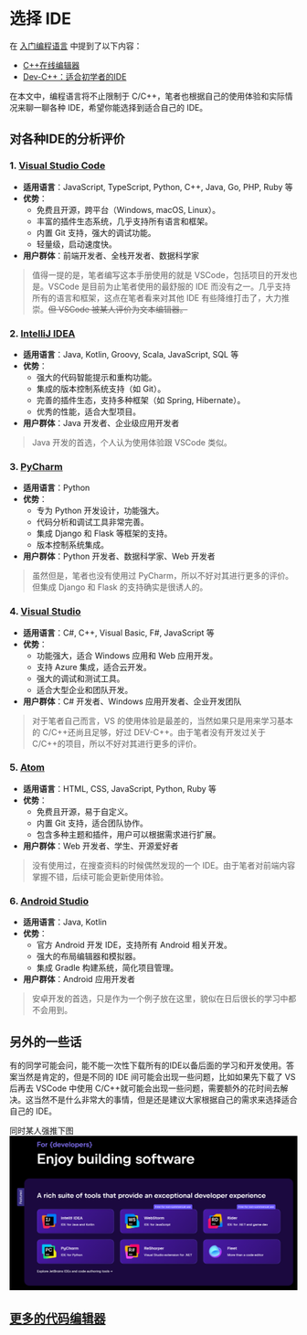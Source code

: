 # 选择 IDE

在 [入门编程语言](../Basic/Quick-Start.md) 中提到了以下内容：

* [C++在线编辑器](https://www.runoob.com/try/runcode.php?filename=helloworld\&type=cpp)
* [Dev-C++：适合初学者的IDE](https://sourceforge.net/projects/orwelldevcpp/)

在本文中，编程语言将不止限制于 C/C++，笔者也根据自己的使用体验和实际情况来聊一聊各种 IDE，希望你能选择到适合自己的 IDE。

## 对各种IDE的分析评价

### 1. [Visual Studio Code](https://code.visualstudio.com/)

* **适用语言**：JavaScript, TypeScript, Python, C++, Java, Go, PHP, Ruby 等
* **优势**：
  * 免费且开源，跨平台（Windows, macOS, Linux）。
  * 丰富的插件生态系统，几乎支持所有语言和框架。
  * 内置 Git 支持，强大的调试功能。
  * 轻量级，启动速度快。
* **用户群体**：前端开发者、全栈开发者、数据科学家

> 值得一提的是，笔者编写这本手册使用的就是 VSCode，包括项目的开发也是。VSCode 是目前为止笔者使用的最舒服的 IDE 而没有之一。几乎支持所有的语言和框架，这点在笔者看来对其他 IDE 有些降维打击了，大力推崇。~~但 VSCode 被某人评价为文本编辑器。~~

### 2. [IntelliJ IDEA](https://www.jetbrains.com/idea/)

* **适用语言**：Java, Kotlin, Groovy, Scala, JavaScript, SQL 等
* **优势**：
  * 强大的代码智能提示和重构功能。
  * 集成的版本控制系统支持（如 Git）。
  * 完善的插件生态，支持多种框架（如 Spring, Hibernate）。
  * 优秀的性能，适合大型项目。
* **用户群体**：Java 开发者、企业级应用开发者

> Java 开发的首选，个人认为使用体验跟 VSCode 类似。

### 3. [PyCharm](https://www.jetbrains.com/pycharm/)

* **适用语言**：Python
* **优势**：
  * 专为 Python 开发设计，功能强大。
  * 代码分析和调试工具非常完善。
  * 集成 Django 和 Flask 等框架的支持。
  * 版本控制系统集成。
* **用户群体**：Python 开发者、数据科学家、Web 开发者

> 虽然但是，笔者也没有使用过 PyCharm，所以不好对其进行更多的评价。但集成 Django 和 Flask 的支持确实是很诱人的。

### 4. [Visual Studio](https://visualstudio.microsoft.com/vs/)

* **适用语言**：C#, C++, Visual Basic, F#, JavaScript 等
* **优势**：
  * 功能强大，适合 Windows 应用和 Web 应用开发。
  * 支持 Azure 集成，适合云开发。
  * 强大的调试和测试工具。
  * 适合大型企业和团队开发。
* **用户群体**：C# 开发者、Windows 应用开发者、企业开发团队

> 对于笔者自己而言，VS 的使用体验是最差的，当然如果只是用来学习基本的 C/C++还尚且足够，好过 DEV-C++。由于笔者没有开发过关于 C/C++的项目，所以不好对其进行更多的评价。

### 5. [Atom](https://atom.io/)

* **适用语言**：HTML, CSS, JavaScript, Python, Ruby 等
* **优势**：
  * 免费且开源，易于自定义。
  * 内置 Git 支持，适合团队协作。
  * 包含多种主题和插件，用户可以根据需求进行扩展。
* **用户群体**：Web 开发者、学生、开源爱好者

> 没有使用过，在搜查资料的时候偶然发现的一个 IDE。由于笔者对前端内容掌握不错，后续可能会更新使用体验。

### 6. [Android Studio](https://developer.android.com/studio)

* **适用语言**：Java, Kotlin
* **优势**：
  * 官方 Android 开发 IDE，支持所有 Android 相关开发。
  * 强大的布局编辑器和模拟器。
  * 集成 Gradle 构建系统，简化项目管理。
* **用户群体**：Android 应用开发者

> 安卓开发的首选，只是作为一个例子放在这里，貌似在日后很长的学习中都不会用到。

## 另外的一些话

有的同学可能会问，能不能一次性下载所有的IDE以备后面的学习和开发使用。答案当然是肯定的，但是不同的 IDE 间可能会出现一些问题，比如如果先下载了 VS 后再去 VSCode 中使用 C/C++就可能会出现一些问题，需要额外的花时间去解决。这当然不是什么非常大的事情，但是还是建议大家根据自己的需求来选择适合自己的 IDE。

同时某人强推下图 ![JetBrains IDEs](<../.gitbook/assets/image02 (1).png>)

## [更多的代码编辑器](https://oi-wiki.org/tools/)
